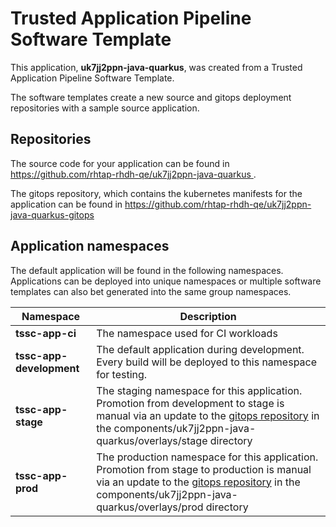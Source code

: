 # Trusted Application Pipeline Software Template

This application, **uk7jj2ppn-java-quarkus**, was created from a Trusted Application Pipeline Software Template.

The software templates create a new source and gitops deployment repositories with a sample source application. 

## Repositories

The source code for your application can be found in [https://github.com/rhtap-rhdh-qe/uk7jj2ppn-java-quarkus ](https://github.com/rhtap-rhdh-qe/uk7jj2ppn-java-quarkus ).
 
The gitops repository, which contains the kubernetes manifests for the application can be found in 
[https://github.com/rhtap-rhdh-qe/uk7jj2ppn-java-quarkus-gitops ](https://github.com/rhtap-rhdh-qe/uk7jj2ppn-java-quarkus-gitops ) 

## Application namespaces 

The default application will be found in the following namespaces. Applications can be deployed into unique namespaces or multiple software templates can also bet generated into the same group namespaces.  

|  Namespace   |  Description   |  
| -------- | -------- |
| **tssc-app-ci** | The namespace used for CI workloads |
| **tssc-app-development** | The default application during development. Every build will be deployed to this namespace for testing. |
| **tssc-app-stage** | The staging namespace for this application. Promotion from development to stage is manual via an update to the [gitops repository](https://github.com/rhtap-rhdh-qe/uk7jj2ppn-java-quarkus-gitops ) in the components/uk7jj2ppn-java-quarkus/overlays/stage directory |
| **tssc-app-prod** | The production namespace for this application. Promotion from stage to production is manual via an update to the [gitops repository](https://github.com/rhtap-rhdh-qe/uk7jj2ppn-java-quarkus-gitops ) in the components/uk7jj2ppn-java-quarkus/overlays/prod directory |